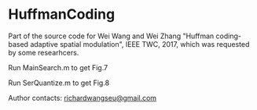 # HuffmanCoding

Part of the source code for Wei Wang and Wei Zhang "Huffman coding-based adaptive spatial modulation", IEEE TWC, 2017, which was requested by some researhcers. 


Run MainSearch.m to get Fig.7

Run SerQuantize.m to get Fig.8

Author contacts: richardwangseu@gmail.com

